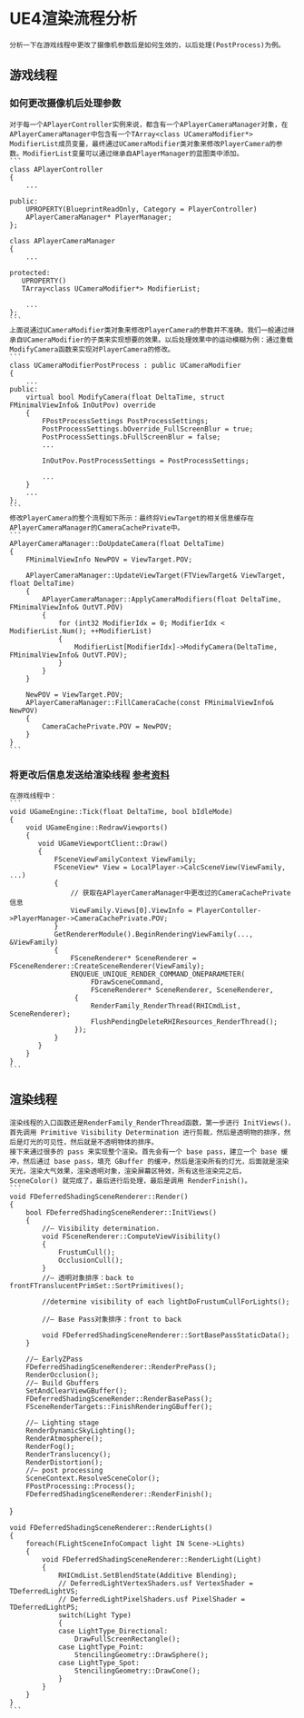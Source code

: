 # UE4渲染流程分析   
    分析一下在游戏线程中更改了摄像机参数后是如何生效的，以后处理(PostProcess)为例。
## 游戏线程 
### 如何更改摄像机后处理参数
    对于每一个APlayerController实例来说，都含有一个APlayerCameraManager对象，在APlayerCameraManager中包含有一个TArray<class UCameraModifier*> ModifierList成员变量，最终通过UCameraModifier类对象来修改PlayerCamera的参数。ModifierList变量可以通过继承自APlayerManager的蓝图类中添加。
    ```
    class APlayerController
    {
        ...

    public:
        UPROPERTY(BlueprintReadOnly, Category = PlayerController)
        APlayerCameraManager* PlayerManager;
    };

    class APlayerCameraManager
    {
        ...

    protected:
       UPROPERTY() 
       TArray<class UCameraModifier*> ModifierList;

        ...
    };
    ```
    上面说通过UCameraModifier类对象来修改PlayerCamera的参数并不准确，我们一般通过继承自UCameraModifier的子类来实现想要的效果。以后处理效果中的运动模糊为例：通过重载ModifyCamera函数来实现对PlayerCamera的修改。
    ```
    class UCameraModifierPostProcess : public UCameraModifier
    {
        ...
    public:
        virtual bool ModifyCamera(float DeltaTime, struct FMinimalViewInfo& InOutPov) override
        {
            FPostProcessSettings PostProcessSettings;
            PostProcessSettings.bOverride_FullScreenBlur = true;
            PostProcessSettings.bFullScreenBlur = false;
            ...
            
            InOutPov.PostProcessSettings = PostProcessSettings;

            ...
        }
        ...
    };
    ```
    修改PlayerCamera的整个流程如下所示：最终将ViewTarget的相关信息缓存在APlayerCameraManager的CameraCachePrivate中。
    ```
    APlayerCameraManager::DoUpdateCamera(float DeltaTime)
    {
        FMinimalViewInfo NewPOV = ViewTarget.POV;

        APlayerCameraManager::UpdateViewTarget(FTViewTarget& ViewTarget, float DeltaTime)
        {
            APlayerCameraManager::ApplyCameraModifiers(float DeltaTime, FMinimalViewInfo& OutVT.POV)
            {
                for (int32 ModifierIdx = 0; ModifierIdx < ModifierList.Num(); ++ModifierList)
                {
                    ModifierList[ModifierIdx]->ModifyCamera(DeltaTime, FMinimalViewInfo& OutVT.POV);
                }
            }
        }

        NewPOV = ViewTarget.POV;
        APlayerCameraManager::FillCameraCache(const FMinimalViewInfo& NewPOV)
        {
            CameraCachePrivate.POV = NewPOV;
        }
    }
    ```
### 将更改后信息发送给渲染线程 [参考资料](https://blog.csdn.net/jiangdengc/article/details/60141724) 
    在游戏线程中：
    ```
    void UGameEngine::Tick(float DeltaTime, bool bIdleMode)
    {
        void UGameEngine::RedrawViewports()
        {
           void UGameViewportClient::Draw()
           {
               FSceneViewFamilyContext ViewFamily;
               FSceneView* View = LocalPlayer->CalcSceneView(ViewFamily, ...)
               {
                   // 获取在APlayerCameraManager中更改过的CameraCachePrivate信息
                   ViewFamily.Views[0].ViewInfo = PlayerContoller->PlayerManager->CameraCachePrivate.POV;
               }
               GetRendererModule().BeginRenderingViewFamily(..., &ViewFamily)
               {
                   FSceneRenderer* SceneRenderer = FSceneRenderer::CreateSceneRenderer(ViewFamily);
                   ENQUEUE_UNIQUE_RENDER_COMMAND_ONEPARAMETER(
                        FDrawSceneCommand,
                        FSceneRenderer* SceneRenderer, SceneRenderer,
                    {
                        RenderFamily_RenderThread(RHICmdList, SceneRenderer);
                        FlushPendingDeleteRHIResources_RenderThread();
                    });
               }
           }
        }
    }
    ```
## 渲染线程 
    渲染线程的入口函数还是RenderFamily_RenderThread函数，第一步进行 InitViews()，首先调用 Primitive Visibility Determination 进行剪裁，然后是透明物的排序，然后是灯光的可见性，然后就是不透明物体的排序。
    接下来通过很多的 pass 来实现整个渲染。首先会有一个 base pass，建立一个 base 缓冲，然后通过 base pass，填充 GBuffer 的缓冲，然后是渲染所有的灯光，后面就是渲染天光，渲染大气效果，渲染透明对象，渲染屏幕区特效，所有这些渲染完之后， SceneColor() 就完成了，最后进行后处理，最后是调用 RenderFinish()。
    ```
    void FDeferredShadingSceneRenderer::Render()
    {
        bool FDeferredShadingSceneRenderer::InitViews()
        {
            //– Visibility determination.
            void FSceneRenderer::ComputeViewVisibility()
            {
                FrustumCull();
                OcclusionCull();
            }
            //– 透明对象排序：back to frontFTranslucentPrimSet::SortPrimitives();

            //determine visibility of each lightDoFrustumCullForLights();

            //– Base Pass对象排序：front to back

            void FDeferredShadingSceneRenderer::SortBasePassStaticData();
        }
    
        //– EarlyZPass
        FDeferredShadingSceneRenderer::RenderPrePass();
        RenderOcclusion();
        //– Build Gbuffers
        SetAndClearViewGBuffer(); 
        FDeferredShadingSceneRender::RenderBasePass();
        FSceneRenderTargets::FinishRenderingGBuffer();

        //– Lighting stage
        RenderDynamicSkyLighting();
        RenderAtmosphere();
        RenderFog();
        RenderTranslucency();
        RenderDistortion();
        //– post processing
        SceneContext.ResolveSceneColor();
        FPostProcessing::Process();
        FDeferredShadingSceneRenderer::RenderFinish();
   } 

    void FDeferredShadingSceneRenderer::RenderLights()
    {
        foreach(FLightSceneInfoCompact light IN Scene->Lights)
        {
            void FDeferredShadingSceneRenderer::RenderLight(Light)
            {
                RHICmdList.SetBlendState(Additive Blending);
                // DeferredLightVertexShaders.usf VertexShader = TDeferredLightVS; 
                // DeferredLightPixelShaders.usf PixelShader = TDeferredLightPS;
                switch(Light Type)
                {
                case LightType_Directional:
                    DrawFullScreenRectangle();
                case LightType_Point:
                    StencilingGeometry::DrawSphere();
                case LightType_Spot:
                    StencilingGeometry::DrawCone();
                }
            }
        }
    } 
    ```
